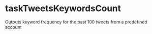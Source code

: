 # taskTweetsKeywordsCount
Outputs keyword frequency for the past 100 tweets from a predefined account
